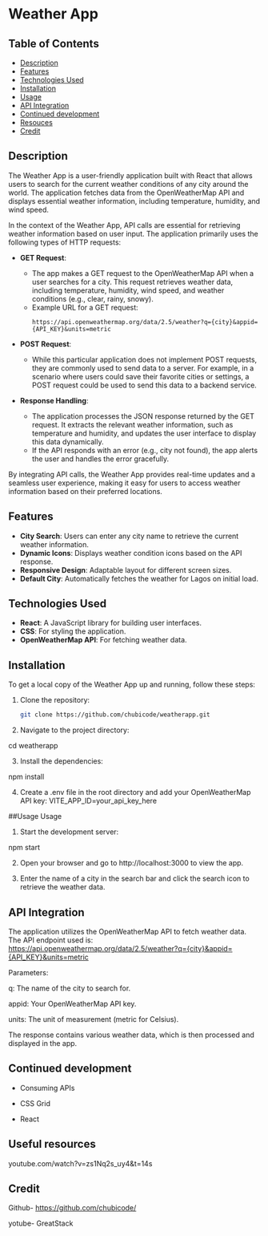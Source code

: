 # Weather App
## Table of Contents

- [Description](#description)
- [Features](#features)
- [Technologies Used](#technologies-used)
- [Installation](#installation)
- [Usage](#usage)
- [API Integration](#api-integration)
- [Continued development](#Continued-development)
- [Resouces](#Resources)
- [Credit](#Credit)

## Description

The Weather App is a user-friendly application built with React that allows users to search for the current weather conditions of any city around the world. The application fetches data from the OpenWeatherMap API and displays essential weather information, including temperature, humidity, and wind speed. 

In the context of the Weather App, API calls are essential for retrieving weather information based on user input. The application primarily uses the following types of HTTP requests:

- **GET Request**: 
  - The app makes a GET request to the OpenWeatherMap API when a user searches for a city. This request retrieves weather data, including temperature, humidity, wind speed, and weather conditions (e.g., clear, rainy, snowy).
  - Example URL for a GET request:
    ```
    https://api.openweathermap.org/data/2.5/weather?q={city}&appid={API_KEY}&units=metric
    ```

- **POST Request**: 
  - While this particular application does not implement POST requests, they are commonly used to send data to a server. For example, in a scenario where users could save their favorite cities or settings, a POST request could be used to send this data to a backend service.

- **Response Handling**:
  - The application processes the JSON response returned by the GET request. It extracts the relevant weather information, such as temperature and humidity, and updates the user interface to display this data dynamically. 
  - If the API responds with an error (e.g., city not found), the app alerts the user and handles the error gracefully.

By integrating API calls, the Weather App provides real-time updates and a seamless user experience, making it easy for users to access weather information based on their preferred locations.

## Features

- **City Search**: Users can enter any city name to retrieve the current weather information.
- **Dynamic Icons**: Displays weather condition icons based on the API response.
- **Responsive Design**: Adaptable layout for different screen sizes.
- **Default City**: Automatically fetches the weather for Lagos on initial load.

## Technologies Used

- **React**: A JavaScript library for building user interfaces.
- **CSS**: For styling the application.
- **OpenWeatherMap API**: For fetching weather data.

## Installation

To get a local copy of the Weather App up and running, follow these steps:

1. Clone the repository:
   ```bash
   git clone https://github.com/chubicode/weatherapp.git
2. Navigate to the project directory:

cd weatherapp

3. Install the dependencies:

npm install

4. Create a .env file in the root directory and add your OpenWeatherMap API key:
VITE_APP_ID=your_api_key_here

##Usage
Usage
1. Start the development server:

npm start

2. Open your browser and go to http://localhost:3000 to view the app.

3. Enter the name of a city in the search bar and click the search icon to retrieve the weather data.

## API Integration

The application utilizes the OpenWeatherMap API to fetch weather data. The API endpoint used is:
https://api.openweathermap.org/data/2.5/weather?q={city}&appid={API_KEY}&units=metric

Parameters:

q: The name of the city to search for.

appid: Your OpenWeatherMap API key.

units: The unit of measurement (metric for Celsius).

The response contains various weather data, which is then processed and displayed in the app.

## Continued development 

- Consuming APIs

- CSS Grid

- React

## Useful resources 

youtube.com/watch?v=zs1Nq2s_uy4&t=14s

## Credit

Github- https://github.com/chubicode/

yotube- GreatStack




   
   

